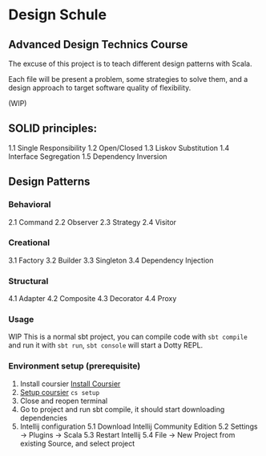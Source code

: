 # Design Schule

## Advanced Design Technics Course

The excuse of this project is to teach different design patterns with Scala.

Each file will be present a problem, some strategies to solve them, and a design approach to target software quality of flexibility.

(WIP)
## SOLID principles:
1.1 Single Responsibility
1.2 Open/Closed
1.3 Liskov Substitution
1.4 Interface Segregation
1.5 Dependency Inversion

## Design Patterns
### Behavioral
2.1 Command
2.2 Observer
2.3 Strategy
2.4 Visitor

### Creational
3.1 Factory
3.2 Builder
3.3 Singleton
3.4 Dependency Injection

### Structural
4.1 Adapter
4.2 Composite
4.3 Decorator
4.4 Proxy

### Usage
WIP
This is a normal sbt project, you can compile code with `sbt compile` and run it
with `sbt run`, `sbt console` will start a Dotty REPL.

### Environment setup (prerequisite)
1. Install coursier [Install Coursier](https://get-coursier.io/docs/cli-installation)
2. [Setup coursier](https://get-coursier.io/docs/cli-setup) ``` cs setup ```
3. Close and reopen terminal
4. Go to project and run sbt compile, it should start downloading dependencies
5. Intellij configuration
5.1 Download Intellij Community Edition
5.2 Settings -> Plugins -> Scala
5.3 Restart Intellij
5.4 File -> New Project from existing Source, and select project

